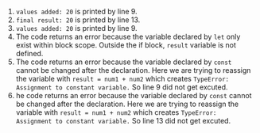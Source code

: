 1. `values added: 20` is printed by line 9.
2. `final result: 20` is printed by line 13.
3. `values added: 20` is printed by line 9.
4. The code returns an error because the variable declared by `let` only exist within block scope. Outside the if block, `result` variable is not defined. 
5. The code returns an error because the variable declared by `const` cannot be changed after the declaration. Here we are trying to reassign the variable with `result = num1 + num2` which creates `TypeError: Assignment to constant variable.` So line 9 did not get excuted.
6. he code returns an error because the variable declared by `const` cannot be changed after the declaration. Here we are trying to reassign the variable with `result = num1 + num2` which creates `TypeError: Assignment to constant variable.` So line 13 did not get excuted.
